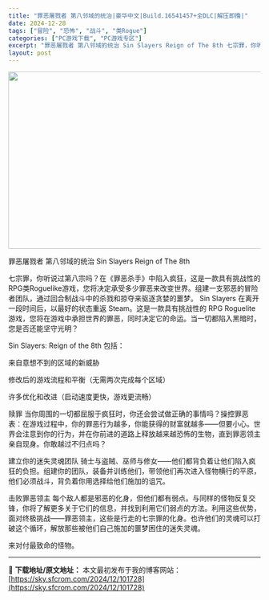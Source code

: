 ```yaml
---
title: "罪恶屠戮者 第八邻域的统治|豪华中文|Build.16541457+全DLC|解压即撸|"
date: 2024-12-28
tags: ["冒险", "恐怖", "战斗", "类Rogue"]
categories: ["PC游戏下载", "PC游戏专区"]
excerpt: "罪恶屠戮者 第八邻域的统治 Sin Slayers Reign of The 8th 七宗罪，你听说过第八宗吗？在《罪恶杀手》中陷入疯狂，这是一款具有挑战性的RPG类Roguelike游戏，您将决定承受多少罪恶来改变世界。组建一支邪恶的冒险者团队，通过回合制战斗中的杀戮和掠夺来驱逐贪婪的噩梦。 Si&hellip;"
layout: post
---
```


<img class="aligncenter size-full wp-image-101723" src="https://sky.sfcrom.com/wp-content/uploads/2024/12/202412281451206.webp" alt="" width="616" height="353" />

罪恶屠戮者 第八邻域的统治 Sin Slayers Reign of The 8th

七宗罪，你听说过第八宗吗？在《罪恶杀手》中陷入疯狂，这是一款具有挑战性的RPG类Roguelike游戏，您将决定承受多少罪恶来改变世界。组建一支邪恶的冒险者团队，通过回合制战斗中的杀戮和掠夺来驱逐贪婪的噩梦。
Sin Slayers 在离开一段时间后，以最好的状态重返 Steam。这是一款具有挑战性的 RPG Roguelite 游戏，您将在游戏中承担世界的罪恶，同时决定它的命运。当一切都陷入黑暗时，您是否还能坚守光明？

Sin Slayers: Reign of the 8th 包括：

来自意想不到的区域的新威胁

修改后的游戏流程和平衡（无需两次完成每个区域）

许多优化和改进（启动速度更快，游戏更流畅）

赎罪
当你周围的一切都屈服于疯狂时，你还会尝试做正确的事情吗？操控罪恶表：在游戏过程中，你的罪恶行为越多，你能获得的财富就越多——但要小心。世界会注意到你的行为，并在你前进的道路上释放越来越恐怖的生物，直到罪恶领主亲自现身。你敢越过不归点吗？

建立你的迷失灵魂团队
骑士与盗贼、巫师与修女——他们都背负着让他们陷入疯狂的负担。组建你的团队，装备并训练他们，带领他们再次进入怪物横行的平原，他们必须战斗，背负着你用选择给他们施加的诅咒。

击败罪恶领主
每个敌人都是邪恶的化身，但他们都有弱点。与同样的怪物反复交锋，你将了解更多关于它们的信息，并找到利用它们弱点的方法。利用这些优势，面对终极挑战——罪恶领主，这些是行走的七宗罪的化身。也许他们的灵魂可以打破这个循环，解放那些被他们自己施加的噩梦困住的迷失灵魂。

来对付最致命的怪物。

---
📖 **下载地址/原文地址：** 本文最初发布于我的博客网站：[https://sky.sfcrom.com/2024/12/101728](https://sky.sfcrom.com/2024/12/101728)
